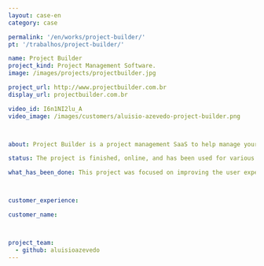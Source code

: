 ```yaml
---
layout: case-en
category: case

permalink: '/en/works/project-builder/'
pt: '/trabalhos/project-builder/'

name: Project Builder
project_kind: Project Management Software.
image: /images/projects/projectbuilder.jpg

project_url: http://www.projectbuilder.com.br
display_url: projectbuilder.com.br

video_id: I6n1NI2lu_A
video_image: /images/customers/aluisio-azevedo-project-builder.png



about: Project Builder is a project management SaaS to help manage your projects following PMI’s best practices. Manage tasks and deadlines between teams and collaborate in real time.

status: The project is finished, online, and has been used for various companies.

what_has_been_done: This project was focused on improving the user experience and modernize the software interface.



customer_experience:

customer_name:



project_team:
  - github: aluisioazevedo
---
```

